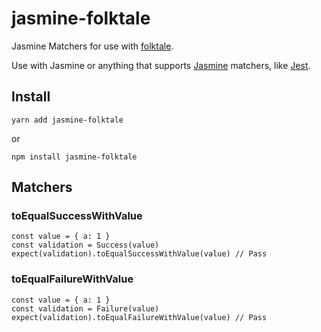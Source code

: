 # jasmine-folktale

Jasmine Matchers for use with [folktale](http://folktale.origamitower.com/api/v2.1.0/en/folktale.html).

Use with Jasmine or anything that supports [Jasmine](https://jasmine.github.io/) matchers, like [Jest](https://facebook.github.io/jest/).

## Install

```
yarn add jasmine-folktale
```

or

```
npm install jasmine-folktale
```

## Matchers

### toEqualSuccessWithValue

```
const value = { a: 1 }
const validation = Success(value)
expect(validation).toEqualSuccessWithValue(value) // Pass
```

### toEqualFailureWithValue

```
const value = { a: 1 }
const validation = Failure(value)
expect(validation).toEqualFailureWithValue(value) // Pass
```
